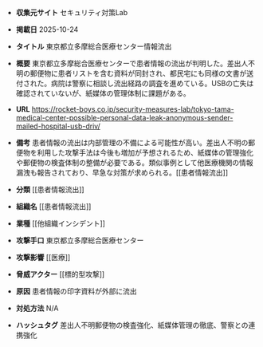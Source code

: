 - **収集元サイト**
セキュリティ対策Lab

- **掲載日**
2025-10-24

- **タイトル**
東京都立多摩総合医療センター情報流出

- **概要**
東京都立多摩総合医療センターで患者情報の流出が判明した。差出人不明の郵便物に患者リストを含む資料が同封され、都民宅にも同様の文書が送付された。病院は警察に相談し流出経路の調査を進めている。USBの亡失は確認されていないが、紙媒体の管理体制に課題がある。

- **URL**
https://rocket-boys.co.jp/security-measures-lab/tokyo-tama-medical-center-possible-personal-data-leak-anonymous-sender-mailed-hospital-usb-driv/

- **備考**
患者情報の流出は内部管理の不備による可能性が高い。差出人不明の郵便物を利用した攻撃手法は今後も増加が予想されるため、紙媒体の管理強化や郵便物の検査体制の整備が必要である。類似事例として他医療機関の情報漏洩も報告されており、早急な対策が求められる。[[患者情報流出]]

- **分類**
[[患者情報流出]]

- **組織名**
[[患者情報流出]]

- **業種**
[[他組織インシデント]]

- **攻撃手口**
東京都立多摩総合医療センター

- **攻撃影響**
[[医療]]

- **脅威アクター**
[[標的型攻撃]]

- **原因**
患者情報の印字資料が外部に流出

- **対処方法**
N/A

- **ハッシュタグ**
差出人不明郵便物の検査強化、紙媒体管理の徹底、警察との連携強化
